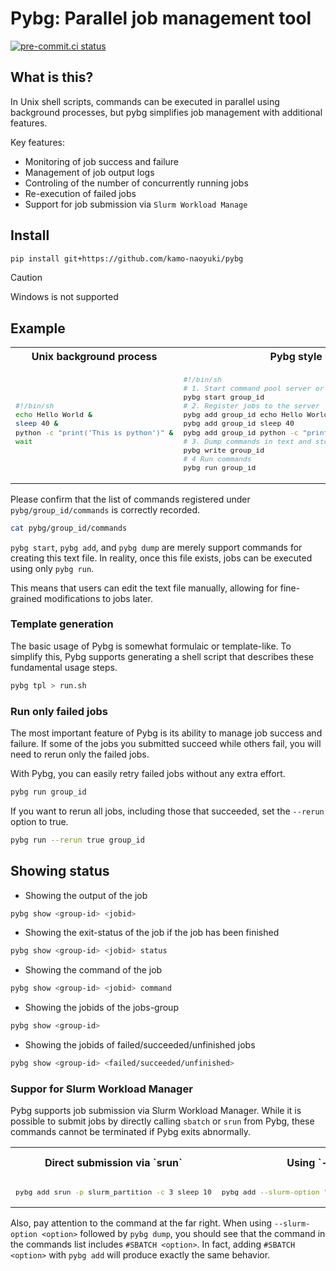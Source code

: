 # Pybg: Parallel job management tool
[![pre-commit.ci status](https://results.pre-commit.ci/badge/github/kamo-naoyuki/pybg/main.svg)](https://results.pre-commit.ci/latest/github/kamo-naoyuki/pybg/main)

## What is this?
In Unix shell scripts, commands can be executed in parallel using background processes, but pybg simplifies job management with additional features.

Key features:
- Monitoring of job success and failure
- Management of job output logs
- Controling of the number of concurrently running jobs
- Re-execution of failed jobs
- Support for job submission via `Slurm Workload Manage`

## Install

```sh
pip install git+https://github.com/kamo-naoyuki/pybg
```

> [!CAUTION]
> Windows is not supported

## Example

<table>
<tr>
<th>Unix background process</th>
<th>Pybg style</th>
</tr>
<tr>
<td>
<sub>

```sh
#!/bin/sh
echo Hello World &
sleep 40 &
python -c "print('This is python')" &
wait
```

</sub>
<td>
<sub>

```sh
#!/bin/sh
# 1. Start command pool server or clear all commands
pybg start group_id
# 2. Register jobs to the server
pybg add group_id echo Hello World
pybg add group_id sleep 40
pybg add group_id python -c "print('This is python')"
# 3. Dump commands in text and stop the server
pybg write group_id
# 4 Run commands
pybg run group_id
```

</sub>
</td>
</tr>
</table>


Please confirm that the list of commands registered under `pybg/group_id/commands` is correctly recorded.


```sh
cat pybg/group_id/commands
```

`pybg start`, `pybg add`, and `pybg dump` are merely support commands for creating this text file.
In reality, once this file exists, jobs can be executed using only `pybg run`.

This means that users can edit the text file manually, allowing for fine-grained modifications to jobs later.

### Template generation

The basic usage of Pybg is somewhat formulaic or template-like. To simplify this, Pybg supports generating a shell script that describes these fundamental usage steps.

```sh
pybg tpl > run.sh
```

### Run only failed jobs

The most important feature of Pybg is its ability to manage job success and failure.
If some of the jobs you submitted succeed while others fail, you will need to rerun only the failed jobs.

With Pybg, you can easily retry failed jobs without any extra effort.


```sh
pybg run group_id
```

If you want to rerun all jobs, including those that succeeded, set the `--rerun` option to true.


```sh
pybg run --rerun true group_id
```

## Showing status

- Showing the output of the job


```sh
pybg show <group-id> <jobid>
```

- Showing the exit-status of the job if the job has been finished


```sh
pybg show <group-id> <jobid> status
```

- Showing the command of the job

```sh
pybg show <group-id> <jobid> command
```

- Showing the jobids of the jobs-group

```sh
pybg show <group-id>
```

- Showing the jobids of failed/succeeded/unfinished jobs

```sh
pybg show <group-id> <failed/succeeded/unfinished>
```
### Suppor for Slurm Workload Manager

Pybg supports job submission via Slurm Workload Manager.
While it is possible to submit jobs by directly calling `sbatch` or `srun` from Pybg, these commands cannot be terminated if Pybg exits abnormally.

<table>
<tr>
<th>Direct submission via `srun`</th>
<th>Using `--slurm-option`</th>
<th>Adding `#SBATCH`, which is equivalent to `--slurm-option`</th>
</tr>
<tr>
<td>
<sub>

```sh
pybg add srun -p slurm_partition -c 3 sleep 10
```

</sub>
<td>
<sub>

```sh
pybg add --slurm-option "-p slurm_partition -c 3" sleep 10
```

</sub>
</td>
<td>
<sub>

```sh
pybg add sleep 10 "#SBATCH -p slurm_partition -c 3"
```

</sub>
</td>
</tr>
</table>


Also, pay attention to the command at the far right.
When using `--slurm-option <option>` followed by `pybg dump`, you should see that the command in the commands list includes `#SBATCH <option>`.
In fact, adding `#SBATCH <option>` with `pybg add` will produce exactly the same behavior.

